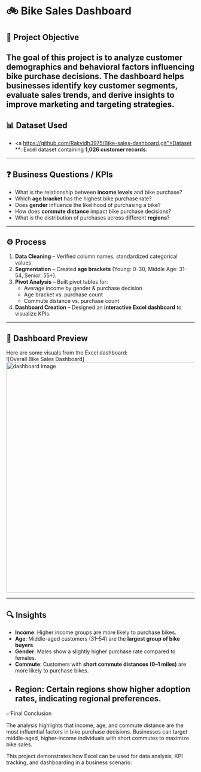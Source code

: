 # 🚲 Bike Sales Dashboard  

## 📌 Project Objective  
The goal of this project is to analyze customer demographics and behavioral factors influencing **bike purchase decisions**. The dashboard helps businesses identify **key customer segments**, evaluate **sales trends**, and derive insights to improve **marketing and targeting strategies**.  
----------

## 📊 Dataset Used  
- <a https://github.com/Rakvidh3975/Bike-sales-dashboard.git">Dataset</a>  **: Excel dataset containing **1,026 customer records**.  
-----------

## ❓ Business Questions / KPIs  
- What is the relationship between **income levels** and bike purchase?  
- Which **age bracket** has the highest bike purchase rate?  
- Does **gender** influence the likelihood of purchasing a bike?  
- How does **commute distance** impact bike purchase decisions?  
- What is the distribution of purchases across different **regions**?
-------------

 ## ⚙️ Process  
1. **Data Cleaning** – Verified column names, standardized categorical values.  
2. **Segmentation** – Created **age brackets** (Young: 0–30, Middle Age: 31–54, Senior: 55+).  
3. **Pivot Analysis** – Built pivot tables for:  
   - Average income by gender & purchase decision  
   - Age bracket vs. purchase count  
   - Commute distance vs. purchase count  
4. **Dashboard Creation** – Designed an **interactive Excel dashboard** to visualize KPIs.  
---------------

## 📸 Dashboard Preview  
Here are some visuals from the Excel dashboard:  
![Overall Bike Sales Dashboard] <img width="1106" height="615" alt="dashboard image" src="https://github.com/user-attachments/assets/e8887b9e-6917-4593-b374-9a6e41df7590" />

----------------

## 🔍 Insights  
- **Income**: Higher income groups are more likely to purchase bikes.  
- **Age**: Middle-aged customers (31–54) are the **largest group of bike buyers**.  
- **Gender**: Males show a slightly higher purchase rate compared to females.  
- **Commute**: Customers with **short commute distances (0–1 miles)** are more likely to purchase bikes.  
- **Region**: Certain regions show higher adoption rates, indicating regional preferences.
  --------------

 ✅Final Conclusion

The analysis highlights that income, age, and commute distance are the most influential factors in bike purchase decisions. Businesses can target middle-aged, higher-income individuals with short commutes to maximize bike sales.

This project demonstrates how Excel can be used for data analysis, KPI tracking, and dashboarding in a business scenario.



